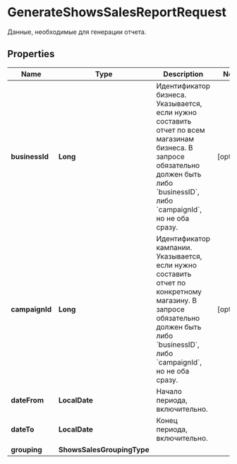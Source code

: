

# GenerateShowsSalesReportRequest

Данные, необходимые для генерации отчета.

## Properties

| Name | Type | Description | Notes |
|------------ | ------------- | ------------- | -------------|
|**businessId** | **Long** | Идентификатор бизнеса.  Указывается, если нужно составить отчет по всем магазинам бизнеса. В запросе обязательно должен быть либо &#x60;businessID&#x60;, либо &#x60;campaignId&#x60;, но не оба сразу.  |  [optional] |
|**campaignId** | **Long** | Идентификатор кампании.  Указывается, если нужно составить отчет по конкретному магазину. В запросе обязательно должен быть либо &#x60;businessID&#x60;, либо &#x60;campaignId&#x60;, но не оба сразу.  |  [optional] |
|**dateFrom** | **LocalDate** | Начало периода, включительно. |  |
|**dateTo** | **LocalDate** | Конец периода, включительно. |  |
|**grouping** | **ShowsSalesGroupingType** |  |  |



